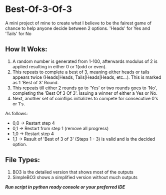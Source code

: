 # Best-Of-3-Of-3
A mini project of mine to create what I believe to be the fairest game of chance to help anyone decide between 2 options.
'Heads' for Yes and 'Tails' for No

## How It Woks:
1. A random number is generated from 1-100, afterwards modulus of 2 is applied resulting in either 0 or 1(odd or even).
2. This repeats to complete a best of 3, meaning either heads or tails appears twice (Heads|Heads, Tails|Heads|Heads, etc...). This is marked as 1 'Best of 3' Round. 
3. This repeats till either 2 rounds go to 'Yes' or two rounds goes to 'No', completing the 'Best Of 3 Of 3'. Issuing a winner of either a Yes or No.
4. Next, another set of coinflips initializes to compete for consecutive 0's or 1's.

As follows:
  - 0,0 -> Restart step 4
  - 0,1 -> Restart from step 1 (remove all progress)
  - 1,0 -> Restart step 4
  - 1,1 -> Result of 'Best of 3 of 3' (Steps 1 - 3) is valid and is the decided option. 

## File Types:
1. BO3 is the detailed version that shows most of the outputs 
2. SimpleBO3 shows a simplified version without much outputs

___Run script in python ready console or your preferred IDE___
